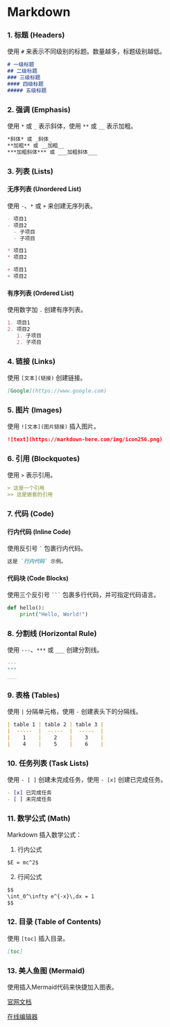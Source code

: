 # Markdown

### 1. 标题 (Headers)

使用 `#` 来表示不同级别的标题。数量越多，标题级别越低。

```markdown
# 一级标题
## 二级标题
### 三级标题
#### 四级标题
##### 五级标题
```

### 2. 强调 (Emphasis)

使用 `*` 或 `_` 表示斜体，使用 `**` 或 `__` 表示加粗。

```markdown
*斜体* 或 _斜体_
**加粗** 或 __加粗__
***加粗斜体*** 或 ___加粗斜体___
```

### 3. 列表 (Lists)

#### 无序列表 (Unordered List)

使用 `-`、`*` 或 `+` 来创建无序列表。

```markdown
- 项目1
- 项目2
  - 子项目
  - 子项目

* 项目1
* 项目2

+ 项目1
+ 项目2
```

#### 有序列表 (Ordered List)

使用数字加 `.` 创建有序列表。

```markdown
1. 项目1
2. 项目2
   1. 子项目
   2. 子项目
```

### 4. 链接 (Links)

使用 `[文本](链接)` 创建链接。

```markdown
[Google](https://www.google.com)
```

### 5. 图片 (Images)

使用 `![文本](图片链接)` 插入图片。

```markdown
![text](https://markdown-here.com/img/icon256.png)
```

### 6. 引用 (Blockquotes)

使用 `>` 表示引用。

```markdown
> 这是一个引用
>> 这是嵌套的引用
```

### 7. 代码 (Code)

#### 行内代码 (Inline Code)

使用反引号 `` ` `` 包裹行内代码。

```markdown
这是 `行内代码` 示例。
```

#### 代码块 (Code Blocks)

使用三个反引号 `` ``` `` 包裹多行代码，并可指定代码语言。

```python
def hello():
    print("Hello, World!")
```

### 8. 分割线 (Horizontal Rule)

使用 `---`、`***` 或 `___` 创建分割线。

```markdown
---
***
___
```

### 9. 表格 (Tables)

使用 `|` 分隔单元格，使用 `-` 创建表头下的分隔线。

```markdown
| table 1 | table 2 | table 3 |
|  -----  |  -----  |  -----  |
|    1    |    2    |    3    |
|    4    |    5    |    6    |
```

### 10. 任务列表 (Task Lists)

使用 `- [ ]` 创建未完成任务，使用 `- [x]` 创建已完成任务。

```markdown
- [x] 已完成任务
- [ ] 未完成任务
```

### 11. 数学公式 (Math)

Markdown 插入数学公式：

1. 行内公式

```markdown
$E = mc^2$
```

2. 行间公式

```markdown
$$
\int_0^\infty e^{-x}\,dx = 1
$$
```

### 12. 目录 (Table of Contents)

使用 `[toc]` 插入目录。

```markdown
[toc]
```

### 13. 美人鱼图 (Mermaid)

使用插入Mermaid代码来快捷加入图表。

[官网文档](https://mermaid.js.org/intro/)

[在线编辑器](https://mermaid.live/edit)
